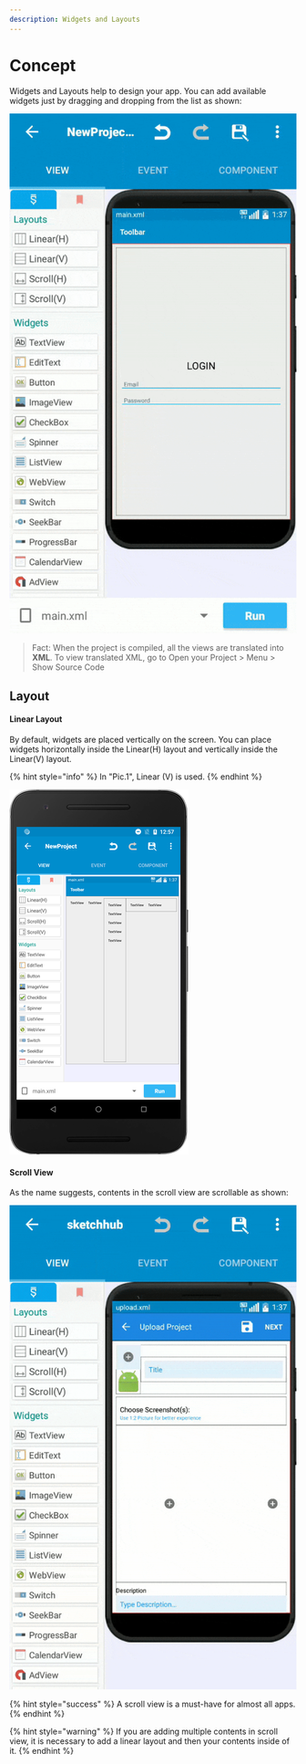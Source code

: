 ```yaml
---
description: Widgets and Layouts
---
```


# Concept

Widgets and Layouts help to design your app. You can add available widgets just by dragging and dropping from the list as shown:

![Example of Dragging \(Pic.1\)](../.gitbook/assets/ezgif.com-optimize.gif)

> Fact: When the project is compiled, all the views are translated into **XML**. To view translated XML, go to Open your Project &gt; Menu &gt; Show Source Code

## Layout

#### Linear Layout

By default, widgets are placed vertically on the screen. You can place widgets horizontally inside the Linear\(H\) layout and vertically inside the Linear\(V\) layout.

{% hint style="info" %}
In "Pic.1", Linear \(V\) is used.
{% endhint %}



![Example picture taken from Official Docs. \(Pic. 2\)](../.gitbook/assets/layouts.png)

#### Scroll View

As the name suggests, contents in the scroll view are scrollable as shown:

![Scrolling contents \(Pic. 3\)](../.gitbook/assets/scrolling_example.gif)

{% hint style="success" %}
A scroll view is a must-have for almost all apps.
{% endhint %}

{% hint style="warning" %}
If you are adding multiple contents in scroll view, it is necessary to add a linear layout and then your contents inside of it.
{% endhint %}

